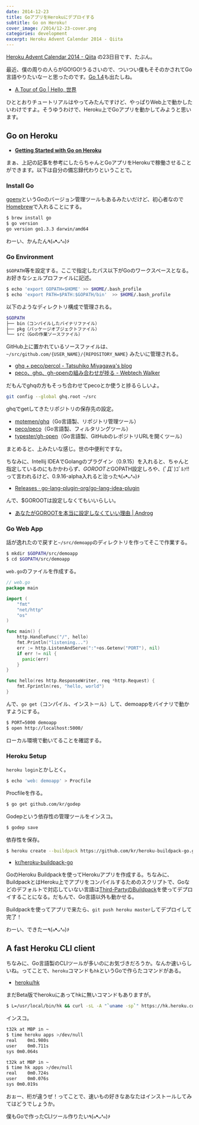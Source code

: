 ```yaml
---
date: 2014-12-23
title: GoアプリをHerokuにデプロイする
subtitle: Go on Heroku!
cover_image: /2014/12-23-cover.png
categories: development
excerpt: Heroku Advent Calendar 2014 - Qiita
---
```


[Heroku Advent Calendar 2014 - Qiita](http://qiita.com/advent-calendar/2014/heroku) の23日目です、たぶん。

最近、僕の周りの人らがGO!GO!うるさいので、ついつい僕もそそのかされてGo言語やりたいなーと思ったのです。[Go 1.4](https://golang.org/doc/go1.4)も出たしね。

+ [A Tour of Go | Hello, 世界](http://go-tour-jp.appspot.com/#1)

ひととおりチュートリアルはやってみたんですけど、やっぱりWeb上で動かしたいわけですよ。そうゆうわけで、Heroku上でGoアプリを動かしてみようと思います。

## Go on Heroku

+ __[Getting Started with Go on Heroku](https://mmcgrana.github.io/2012/09/getting-started-with-go-on-heroku.html)__

まぁ、上記の記事を参考にしたらちゃんとGoアプリをHerokuで稼働させることができます。以下は自分の備忘録代わりということで。

### Install Go

[goenv](https://bitbucket.org/ymotongpoo/goenv)というGoのバージョン管理ツールもあるみたいだけど、初心者なので[Homebrew](http://brew.sh/)で入れることにする。

```sh
$ brew install go
$ go version
go version go1.3.3 darwin/amd64
```

わーい、かんたん٩(๑❛ᴗ❛๑)۶

### Go Environment

`$GOPATH`等を設定する。ここで指定したパス以下がGoのワークスペースとなる。お好きなシェルプロファイルに記述。

```sh
$ echo 'export GOPATH=$HOME' >> $HOME/.bash_profile
$ echo 'export PATH=$PATH:$GOPATH/bin'  >> $HOME/.bash_profile
```

以下のようなディレクトリ構成で管理される。

```sh
$GOPATH
├── bin（コンパイルしたバイナリファイル）
├── pkg（パッケージオブジェクトファイル）
└── src（Goの作業ソースファイル）
```

GitHub上に置かれているソースファイルは、 `~/src/github.com/{USER_NAME}/{REPOSITORY_NAME}` みたいに管理される。

+ [ghq + peco/percol - Tatsuhiko Miyagawa's blog](http://weblog.bulknews.net/post/89635306479/ghq-peco-percol)
+ [peco、ghq、gh-openの組み合わせが捗る - Webtech Walker](http://webtech-walker.com/archive/2014/06/peco-ghq-gh-open.html)

だもんでghqの方もそっち合わせてpecoとか使うと捗るらしいよ。

```sh
git config --global ghq.root ~/src
```

ghqでgetしてきたリポジトリの保存先の設定。

+ [motemen/ghq](https://github.com/motemen/ghq)（Go言語製、リポジトリ管理ツール）
+ [peco/peco](https://github.com/peco/peco)（Go言語製、フィルタリングツール）
+ [typester/gh-open](https://github.com/typester/gh-open)（Go言語製、GitHubのレポジトリURLを開くツール）

まとめると、上みたいな感じ。世の中便利ですな。

ちなみに、Intellij IDEAでGolangのプラグイン（0.9.15）を入れると、ちゃんと指定しているのにもかかわらず、$GOROOTと$GOPATH設定しろや、(ﾟДﾟ)ｺﾞﾙｧ!!って言われるけど、0.9.16-alpha入れると治った٩(๑❛ᴗ❛๑)۶

+ [Releases · go-lang-plugin-org/go-lang-idea-plugin](https://github.com/go-lang-plugin-org/go-lang-idea-plugin/releases)

んで、$GOROOTは設定しなくてもいいらしい。

+ [あなたがGOROOTを本当に設定しなくていい理由 | Androg](http://kwmt27.net/index.php/2013/06/14/you-dont-need-to-set-goroot-really/)

### Go Web App

話が逸れたので戻すと`~/src/demoapp`のディレクトリを作ってそこで作業する。

```sh
$ mkdir $GOPATH/src/demoapp
$ cd $GOPATH/src/demoapp
```

`web.go`のファイルを作成する。

```go
// web.go
package main

import (
    "fmt"
    "net/http"
    "os"
)

func main() {
    http.HandleFunc("/", hello)
    fmt.Println("listening...")
    err := http.ListenAndServe(":"+os.Getenv("PORT"), nil)
    if err != nil {
      panic(err)
    }
}

func hello(res http.ResponseWriter, req *http.Request) {
    fmt.Fprintln(res, "hello, world")
}
```

んで、`go get`（コンパイル、インストール）して、demoappをバイナリで動かすようにする。


```sh
$ PORT=5000 demoapp
$ open http://localhost:5000/
```

ローカル環境で動いてることを確認する。

### Heroku Setup

`heroku login`とかしとく。

```sh
$ echo 'web: demoapp' > Procfile
```
Procfileを作る。

```sh
$ go get github.com/kr/godep
```

Godepという依存性の管理ツールをインスコ。


```sh
$ godep save
```

依存性を保存。


```sh
$ heroku create --buildpack https://github.com/kr/heroku-buildpack-go.git
```

+ [kr/heroku-buildpack-go](https://github.com/kr/heroku-buildpack-go)

GoのHeroku Buildpackを使ってHerokuアプリを作成する。ちなみに、BuildpackとはHeroku上でアプリをコンパイルするためのスクリプトで、Goなどのデフォルトで対応していない言語は[Third-PartyのBuildpack](https://devcenter.heroku.com/articles/third-party-buildpacks)を使ってデプロイすることになる。だもんで、Go言語以外も動かせる。

Buildpackを使ってアプリで来たら、`git push heroku master`してデプロイして完了！

わーい、できたー٩(๑❛ᴗ❛๑)۶

## A fast Heroku CLI client

ちなみに、Go言語製のCLIツールが多いのにお気づきだろうか。なんか速いらしいね。ってことで、`heroku`コマンドも`hk`というGoで作らたコマンドがある。

+ [heroku/hk](https://github.com/heroku/hk)

まだBeta版でherokuにあってhkに無いコマンドもありますが。

```sh
$ L=/usr/local/bin/hk && curl -sL -A "`uname -sp`" https://hk.heroku.com/hk.gz | zcat >$L && chmod +x $L
```

インスコ。

```sh
t32k at MBP in ~
$ time heroku apps >/dev/null
real	0m1.980s
user	0m0.711s
sys	0m0.064s

t32k at MBP in ~
$ time hk apps >/dev/null
real	0m0.724s
user	0m0.076s
sys	0m0.019s
```

おぉー、桁が違うぜ！ってことで、速いもの好きなあなたはインストールしてみてはどうでしょうか。

僕もGoで作ったCLIツール作りたい٩(๑❛ᴗ❛๑)۶
